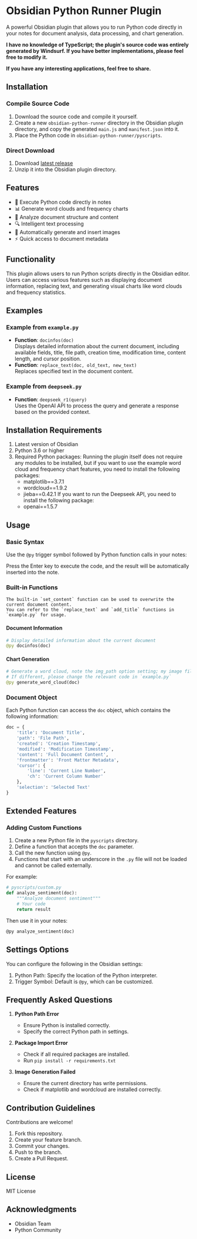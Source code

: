 # Obsidian Python Runner Plugin

A powerful Obsidian plugin that allows you to run Python code directly in your notes for document analysis, data processing, and chart generation.

**I have no knowledge of TypeScript; the plugin's source code was entirely generated by Windsurf. If you have better implementations, please feel free to modify it.**

**If you have any interesting applications, feel free to share.**


## Installation
### Compile Source Code
1. Download the source code and compile it yourself.
2. Create a new `obsidian-python-runner` directory in the Obsidian plugin directory, and copy the generated `main.js` and `manifest.json` into it.
3. Place the Python code in `obsidian-python-runner/pyscripts`.

### Direct Download
1. Download [latest release](https://github.com/xiaodg/obsidian-python-runner/releases/latest)
2. Unzip it into the Obsidian plugin directory.

## Features

- 🚀 Execute Python code directly in notes
- 📊 Generate word clouds and frequency charts
- 📝 Analyze document structure and content
- 🔍 Intelligent text processing
- 🎨 Automatically generate and insert images
- ⚡ Quick access to document metadata

## Functionality
This plugin allows users to run Python scripts directly in the Obsidian editor. Users can access various features such as displaying document information, replacing text, and generating visual charts like word clouds and frequency statistics.

## Examples
### Example from `example.py`
- **Function**: `docinfos(doc)`  
  Displays detailed information about the current document, including available fields, title, file path, creation time, modification time, content length, and cursor position.
- **Function**: `replace_text(doc, old_text, new_text)`  
  Replaces specified text in the document content.

### Example from `deepseek.py`
- **Function**: `deepseek_r1(query)`  
  Uses the OpenAI API to process the query and generate a response based on the provided context.


## Installation Requirements

1. Latest version of Obsidian
2. Python 3.6 or higher
3. Required Python packages:
   Running the plugin itself does not require any modules to be installed, but if you want to use the example word cloud and frequency chart features, you need to install the following packages:
   - matplotlib==3.7.1
   - wordcloud==1.9.2
   - jieba==0.42.1
   If you want to run the Deepseek API, you need to install the following package:
   - openai==1.5.7

## Usage

### Basic Syntax

Use the `@py` trigger symbol followed by Python function calls in your notes:

Press the Enter key to execute the code, and the result will be automatically inserted into the note.

### Built-in Functions
    The built-in `set_content` function can be used to overwrite the current document content.
    You can refer to the `replace_text` and `add_title` functions in `example.py` for usage.

#### Document Information

```python
# Display detailed information about the current document
@py docinfos(doc)
```
#### Chart Generation

```python
# Generate a word cloud, note the img_path option setting; my image files are placed in the attachments folder under the note directory.
# If different, please change the relevant code in `example.py`
@py generate_word_cloud(doc)
```

### Document Object

Each Python function can access the `doc` object, which contains the following information:

```python
doc = {
    'title': 'Document Title',
    'path': 'File Path',
    'created': 'Creation Timestamp',
    'modified': 'Modification Timestamp',
    'content': 'Full Document Content',
    'frontmatter': 'Front Matter Metadata',
    'cursor': {
        'line': 'Current Line Number',
        'ch': 'Current Column Number'
    },
    'selection': 'Selected Text'
}
```

## Extended Features

### Adding Custom Functions

1. Create a new Python file in the `pyscripts` directory.
2. Define a function that accepts the `doc` parameter.
3. Call the new function using `@py`.
4. Functions that start with an underscore in the `.py` file will not be loaded and cannot be called externally.

For example:

```python
# pyscripts/custom.py
def analyze_sentiment(doc):
    """Analyze document sentiment"""
    # Your code
    return result
```

Then use it in your notes:
```markdown
@py analyze_sentiment(doc)
```


## Settings Options

You can configure the following in the Obsidian settings:

1. Python Path: Specify the location of the Python interpreter.
2. Trigger Symbol: Default is `@py`, which can be customized.

## Frequently Asked Questions

1. **Python Path Error**
   - Ensure Python is installed correctly.
   - Specify the correct Python path in settings.

2. **Package Import Error**
   - Check if all required packages are installed.
   - Run `pip install -r requirements.txt`

3. **Image Generation Failed**
   - Ensure the current directory has write permissions.
   - Check if matplotlib and wordcloud are installed correctly.

## Contribution Guidelines

Contributions are welcome!

1. Fork this repository.
2. Create your feature branch.
3. Commit your changes.
4. Push to the branch.
5. Create a Pull Request.

## License

MIT License

## Acknowledgments

- Obsidian Team
- Python Community
